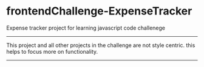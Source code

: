 # frontendChallenge-ExpenseTracker
Expense tracker project for learning javascript code challenege 
*************************
This project and all other projects in the challenge are not style centric.
this helps to focus more on functionality.
*************************
